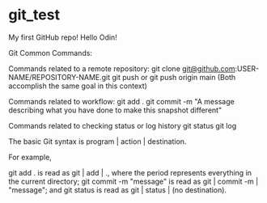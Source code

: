 # git_test
My first GitHub repo!
Hello Odin!

Git Common Commands:

Commands related to a remote repository:
    git clone git@github.com:USER-NAME/REPOSITORY-NAME.git
    git push or git push origin main (Both accomplish the same goal in this context)

Commands related to workflow:
    git add .
    git commit -m "A message describing what you have done to make this snapshot different"

Commands related to checking status or log history
    git status
    git log

The basic Git syntax is program | action | destination.

For example,

git add . is read as git | add | ., where the period represents everything in the current directory;
git commit -m "message" is read as git | commit -m | "message"; and
git status is read as git | status | (no destination).
